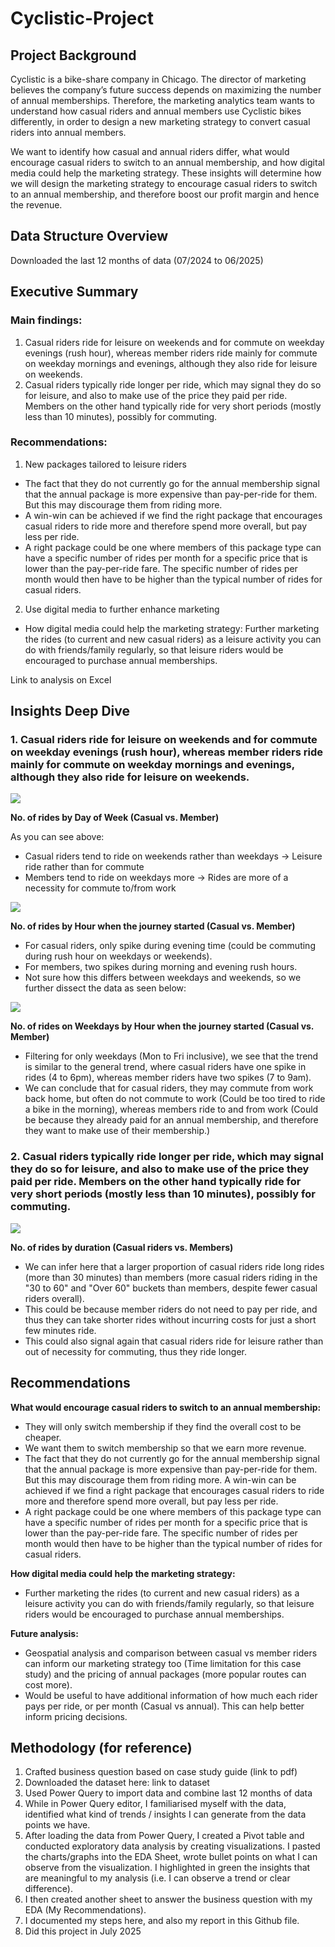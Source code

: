 # Cyclistic-Project

## Project Background

Cyclistic is a bike-share company in Chicago. The director of marketing believes the company’s future success depends on maximizing the number of annual memberships. Therefore, the marketing analytics team wants to understand how casual riders and annual members use Cyclistic bikes differently, in order to design a new marketing strategy to convert casual riders into annual members. 

We want to identify how casual and annual riders differ, what would encourage casual riders to switch to an annual membership, and how digital media could help the marketing strategy. These insights will determine how we will design the marketing strategy to encourage casual riders to switch to an annual membership, and therefore boost our profit margin and hence the revenue.

## Data Structure Overview

Downloaded the last 12 months of data (07/2024 to 06/2025)

## Executive Summary 

### Main findings: 
1. Casual riders ride for leisure on weekends and for commute on weekday evenings (rush hour), whereas member riders ride mainly for commute on weekday mornings and evenings, although they also ride for leisure on weekends.
2. Casual riders typically ride longer per ride, which may signal they do so for leisure, and also to make use of the price they paid per ride. Members on the other hand typically ride for very short periods (mostly less than 10 minutes), possibly for commuting.

### Recommendations:
1. New packages tailored to leisure riders
- The fact that they do not currently go for the annual membership signal that the annual package is more expensive than pay-per-ride for them. But this may discourage them from riding more. 
- A win-win can be achieved if we find the right package that encourages casual riders to ride more and therefore spend more overall, but pay less per ride. 
- A right package could be one where members of this package type can have a specific number of rides per month for a specific price that is lower than the pay-per-ride fare. The specific number of rides per month would then have to be higher than the typical number of rides for casual riders.

2. Use digital media to further enhance marketing
- How digital media could help the marketing strategy: Further marketing the rides (to current and new casual riders) as a leisure activity you can do with friends/family regularly,  so that leisure riders would be encouraged to purchase annual memberships.

Link to analysis on Excel 
[](extracted_data.xlsx)

## Insights Deep Dive

### 1. Casual riders ride for leisure on weekends and for commute on weekday evenings (rush hour), whereas member riders ride mainly for commute on weekday mornings and evenings, although they also ride for leisure on weekends.

![](No-of-rides-by-Day-of-week-Casual-vs-Member.png)

**No. of rides by Day of Week (Casual vs. Member)** 

As you can see above:
- Casual riders tend to ride on weekends rather than weekdays -> Leisure ride rather than for commute
- Members tend to ride on weekdays more -> Rides are more of a necessity for commute to/from work

![](No-of-rides-by-start-hour-Casual-vs-Member.png)

**No. of rides by Hour when the journey started (Casual vs. Member)**

- For casual riders, only spike during evening time (could be commuting during rush hour on weekdays or weekends).
- For members, two spikes during morning and evening rush hours.
- Not sure how this differs between weekdays and weekends, so we further dissect the data as seen below:
  
![](No-of-rides-Weekdays-by-start-hour-Casual-vs-Member.png)

**No. of rides on Weekdays by Hour when the journey started (Casual vs. Member)**

- Filtering for only weekdays (Mon to Fri inclusive), we see that the trend is similar to the general trend, where casual riders have one spike in rides (4 to 6pm), whereas member riders have two spikes (7 to 9am).
- We can conclude that for casual riders, they may commute from work back home, but often do not commute to work (Could be too tired to ride a bike in the morning), whereas members ride to and from work (Could be because they already paid for an annual membership, and therefore they want to make use of their membership.)

### 2. Casual riders typically ride longer per ride, which may signal they do so for leisure, and also to make use of the price they paid per ride. Members on the other hand typically ride for very short periods (mostly less than 10 minutes), possibly for commuting.

![](No-of-rides-by-duration-Casual-vs-Members.png)

**No. of rides by duration (Casual riders vs. Members)**

- We can infer here that a larger proportion of casual riders ride long rides (more than 30 minutes) than members (more casual riders riding in the "30 to 60" and "Over 60" buckets than members, despite fewer casual riders overall).
- This could be because member riders do not need to pay per ride, and thus they can take shorter rides without incurring costs for just a short few minutes ride.
- This could also signal again that casual riders ride for leisure rather than out of necessity for commuting, thus they ride longer.

## Recommendations

**What would encourage casual riders to switch to an annual membership:**
- They will only switch membership if they find the overall cost to be cheaper.
- We want them to switch membership so that we earn more revenue.
- The fact that they do not currently go for the annual membership signal that the annual package is more expensive than pay-per-ride for them. But this may discourage them from riding more. A win-win can be achieved if we find a right package that encourages casual riders to ride more and therefore spend more overall, but pay less per ride.
- A right package could be one where members of this package type can have a specific number of rides per month for a specific price that is lower than the pay-per-ride fare. The specific number of rides per month would then have to be higher than the typical number of rides for casual riders.

**How digital media could help the marketing strategy:**
- Further marketing the rides (to current and new casual riders) as a leisure activity you can do with friends/family regularly,  so that leisure riders would be encouraged to purchase annual memberships.

**Future analysis:**
- Geospatial analysis and comparison between casual vs member riders can inform our marketing strategy too (Time limitation for this case study) and the pricing of annual packages (more popular routes can cost more).
- Would be useful to have additional information of how much each rider pays per ride, or per month (Casual vs annual). This can help better inform pricing decisions.

## Methodology (for reference)

1. Crafted business question based on case study guide (link to pdf)
2. Downloaded the dataset here: link to dataset
3. Used Power Query to import data and combine last 12 months of data
4. While in Power Query editor, I familiarised myself with the data, identified what kind of trends / insights I can generate from the data points we have. 
5. After loading the data from Power Query, I created a Pivot table and conducted exploratory data analysis by creating visualizations. I pasted the charts/graphs into the EDA Sheet, wrote bullet points on what I can observe from the visualization. I highlighted in green the insights that are meaningful to my analysis (i.e. I can observe a trend or clear difference).
6. I then created another sheet to answer the business question with my EDA (My Recommendations).
7. I documented my steps here, and also my report in this Github file.
8. Did this project in July 2025
